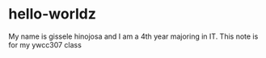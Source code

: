 # hello-worldz
My name is gissele hinojosa and I am a 4th year majoring in IT. This note is for my ywcc307 class
